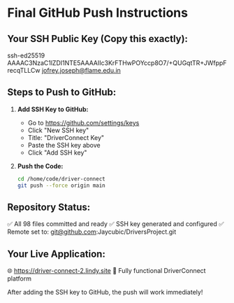 # Final GitHub Push Instructions

## Your SSH Public Key (Copy this exactly):
ssh-ed25519 AAAAC3NzaC1lZDI1NTE5AAAAIIc3KrFTHwPOYccp8O7/+QUGqtTR+JWfppFrecqTLLCw jofrey.joseph@flame.edu.in

## Steps to Push to GitHub:

1. **Add SSH Key to GitHub:**
   - Go to https://github.com/settings/keys
   - Click "New SSH key"
   - Title: "DriverConnect Key"
   - Paste the SSH key above
   - Click "Add SSH key"

2. **Push the Code:**
   ```bash
   cd /home/code/driver-connect
   git push --force origin main
   ```

## Repository Status:
✅ All 98 files committed and ready
✅ SSH key generated and configured
✅ Remote set to: git@github.com:Jaycubic/DriversProject.git

## Your Live Application:
🌐 https://driver-connect-2.lindy.site
📱 Fully functional DriverConnect platform

After adding the SSH key to GitHub, the push will work immediately!

